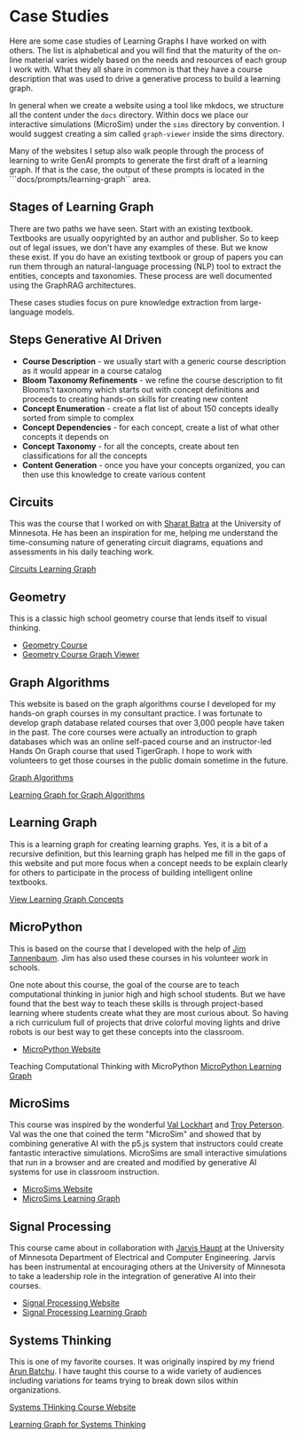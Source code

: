 # Case Studies

Here are some case studies of Learning Graphs I have worked on with others.
The list is alphabetical and you will find that the maturity of
the on-line material varies widely based on the needs and resources of
each group I work with.  What they all share in common is that
they have a course description that was used to drive a generative
process to build a learning graph.

In general when we create a website using a
tool like mkdocs, we structure all the content under the ```docs```
directory.  Within docs we place our interactive simulations (MicroSim)
under the ```sims``` directory by convention.  I would suggest
creating a sim called ```graph-viewer``` inside the sims directory.

Many of the websites I setup also walk people through the process of
learning to write GenAI prompts to generate the first draft of
a learning graph.  If that is the case, the output of these
prompts is located in the ```docs/prompts/learning-graph`` area.

## Stages of Learning Graph

There are two paths we have seen.  Start with an existing textbook. Textbooks are usually oopyrighted by an
author and publisher.  So to keep out of legal issues, we don't have any examples of these.  But we know these exist.
If you do have an existing textbook or group of papers you can run them through an natural-language processing (NLP) tool to extract the entities, concepts and taxonomies.  These process are
well documented using the GraphRAG architectures.

These cases studies focus on pure knowledge extraction from large-language models.

## Steps Generative AI Driven

- **Course Description** - we usually start with a generic course description as it would appear in a course catalog
- **Bloom Taxonomy Refinements** - we refine the course description to fit Blooms't taxonomy which starts out with concept definitions and proceeds to creating hands-on skills for creating new content
- **Concept Enumeration** - create a flat list of about 150 concepts ideally sorted from simple to complex
- **Concept Dependencies** - for each concept, create a list of what other concepts it depends on
- **Concept Taxonomy** - for all the concepts, create about ten classifications for all the concepts
- **Content Generation** - once you have your concepts organized, you can then use this knowledge to create various content

## Circuits

This was the course that I worked on with [Sharat Batra](https://www.linkedin.com/in/sharatbatra/)
at the University of Minnesota.  He has been an inspiration for me, helping me
understand the time-consuming nature of generating circuit diagrams, equations and
assessments in his daily teaching work.


[Circuits Learning Graph](https://dmccreary.github.io/circuits/prompts/knowledge-graph/graph/category-colors.html)

## Geometry

This is a classic high school geometry course that lends itself to visual thinking.

* [Geometry Course](https://dmccreary.github.io/geometry-course/)
* [Geometry Course Graph Viewer](https://dmccreary.github.io/geometry-course/sims/graph-viewer/graph-viewer.html)

## Graph Algorithms

This website is based on the graph algorithms course I developed for my hands-on graph courses in my consultant practice.  I was fortunate to develop graph database related courses that over 3,000 people have taken in the past.
The core courses were actually an introduction to graph databases which was an online self-paced course
and an instructor-led Hands On Graph course that used TigerGraph.  I hope to work
with volunteers to get those courses in the public domain sometime in the future.

[Graph Algorithms](graph-algorithms.md)

[Learning Graph for Graph Algorithms](https://dmccreary.github.io/graph-algorithms/sims/learning-graph/view-graph.html)

## Learning Graph

This is a learning graph for creating learning graphs.  Yes, it is a bit of a recursive definition, but
this learning graph has helped me fill in the gaps of this website and put more focus
when a concept needs to be explain clearly for others to participate in the process
of building intelligent online textbooks.

[View Learning Graph Concepts](../concepts/view-concept-graph.html)

## MicroPython

This is based on the course that I developed with the help of [Jim Tannenbaum](https://www.linkedin.com/in/jetannenbaum/).  Jim has also used these courses in his volunteer work in schools.

One note about this course, the goal of the course are to teach computational thinking in junior high and high school students.  But we have found that the best way to teach these skills is through project-based learning
where students create what they are most curious about.  So having a rich curriculum full of projects
that drive colorful moving lights and drive robots is our best way to get these concepts into the classroom.

- [MicroPython Website](./micropython.md)

Teaching Computational Thinking with MicroPython
[MicroPython Learning Graph](https://www.coderdojotc.org/micropython/sims/knowledge-graphs/graph/category-colors.html)

## MicroSims

This course was inspired by the wonderful [Val Lockhart](https://www.linkedin.com/in/valockhart/) and [Troy Peterson](https://www.linkedin.com/in/troyapeterson/).  Val was the one that coined the term "MicroSim" and showed
that by combining generative AI with the p5.js system that instructors could create
fantastic interactive simulations.
MicroSims are small interactive simulations that run in a browser and are created and modified by generative AI systems
for use in classroom instruction.

- [MicroSims Website](https://dmccreary.github.io/microsims/)
- [MicroSims Learning Graph](https://dmccreary.github.io/microsims/sims/concept-graph/concept-graph.html)

## Signal Processing

This course came about in collaboration with [Jarvis Haupt](https://cse.umn.edu/ece/jarvis-haupt) at the University of Minnesota Department of Electrical and Computer Engineering.  Jarvis has been instrumental at encouraging others at the University of Minnesota to take a leadership role in the integration of generative AI into their courses.

- [Signal Processing Website](./signal-processing.md)
- [Signal Processing Learning Graph](https://dmccreary.github.io/signal-processing/sims/graph-viewer/view-graph-v3.html)

## Systems Thinking

This is one of my favorite courses.  It was originally inspired by my friend [Arun Batchu](https://www.linkedin.com/in/arunbatchu/).  I have taught this course to a wide variety of audiences including variations for teams
trying to break down silos within organizations.

[Systems THinking Course Website](https://dmccreary.github.io/graph-systems-thinking)

[Learning Graph for Systems Thinking](https://dmccreary.github.io/graph-systems-thinking/prompts/knowledge-graphs/graph/category-colors.html)

